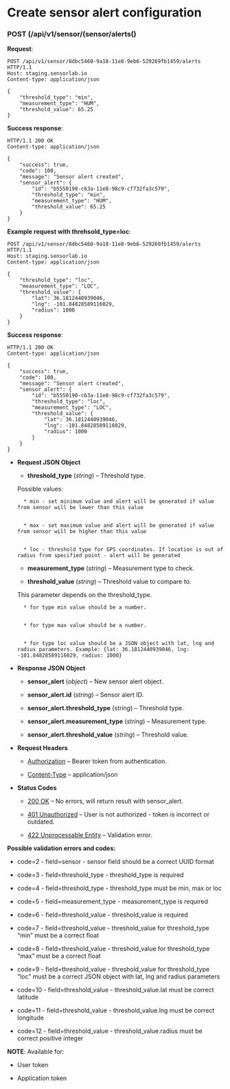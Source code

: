 # Create sensor alert configuration


### POST (/api/v1/sensor/(sensor/alerts()
**Request**:

```
POST /api/v1/sensor/8dbc5460-9a18-11e8-9eb6-529269fb1459/alerts HTTP/1.1
Host: staging.sensorlab.io
Content-type: application/json

{
    "threshold_type": "min",
    "measurement_type": "HUM",
    "threshold_value": 65.25
}
```

**Success response**:

```
HTTP/1.1 200 OK
Content-type: application/json

{
    "success": true,
    "code": 100,
    "message": "Sensor alert created",
    "sensor_alert": {
        "id": "b5550190-c63a-11e8-98c9-cf732fa3c579",
        "threshold_type": "min",
        "measurement_type": "HUM",
        "threshold_value": 65.25
    }
}
```

**Example request with threhsold_type=loc**:

```
POST /api/v1/sensor/8dbc5460-9a18-11e8-9eb6-529269fb1459/alerts HTTP/1.1
Host: staging.sensorlab.io
Content-type: application/json

{
    "threshold_type": "loc",
    "measurement_type": "LOC",
    "threshold_value": {
        "lat": 36.1812440939046,
        "lng": -101.84828589116029,
        "radius": 1000
    }
}
```

**Success response**:

```
HTTP/1.1 200 OK
Content-type: application/json

{
    "success": true,
    "code": 100,
    "message": "Sensor alert created",
    "sensor_alert": {
        "id": "b5550190-c63a-11e8-98c9-cf732fa3c579",
        "threshold_type": "loc",
        "measurement_type": "LOC",
        "threshold_value": {
            "lat": 36.1812440939046,
            "lng": -101.84828589116029,
            "radius": 1000
        }
    }
}
```


* **Request JSON Object**

    
    * **threshold_type** (*string*) – Threshold type.

    Possible values:


        * min - set minimum value and alert will be generated if value from sensor will be lower than this value


        * max - set maximum value and alert will be generated if value from sensor will be higher than this value


        * loc - threshold type for GPS coordinates. If location is out of radius from specified point - alert will be generated



    * **measurement_type** (*string*) – Measurement type to check.


    * **threshold_value** (*string*) – Threshold value to compare to.

    This parameter depends on the threshold_type.


        * for type min value should be a number.


        * for type max value should be a number.


        * for type loc value should be a JSON object with lat, lng and radius parameters. Example: {lat: 36.1812440939046, lng: -101.84828589116029, radius: 1000}




* **Response JSON Object**

    
    * **sensor_alert** (*object*) – New sensor alert object.


    * **sensor_alert.id** (*string*) – Sensor alert ID.


    * **sensor_alert.threshold_type** (*string*) – Threshold type.


    * **sensor_alert.measurement_type** (*string*) – Measurement type.


    * **sensor_alert.threshold_value** (*string*) – Threshold value.



* **Request Headers**

    
    * [Authorization](https://tools.ietf.org/html/rfc7235#section-4.2) – Bearer token from authentication.


    * [Content-Type](https://tools.ietf.org/html/rfc7231#section-3.1.1.5) – application/json



* **Status Codes**

    
    * [200 OK](http://www.w3.org/Protocols/rfc2616/rfc2616-sec10.html#sec10.2.1) – No errors, will return result with sensor_alert.


    * [401 Unauthorized](http://www.w3.org/Protocols/rfc2616/rfc2616-sec10.html#sec10.4.2) – User is not authorized - token is incorrect or outdated.


    * [422 Unprocessable Entity](http://tools.ietf.org/html/rfc4918#section-11.2) – Validation error.


**Possible validation errors and codes:**


* code=2 - field=sensor - sensor field should be a correct UUID format


* code=3 - field=threshold_type - threshold_type is required


* code=4 - field=threshold_type - threshold_type must be min, max or loc


* code=5 - field=measurement_type - measurement_type is required


* code=6 - field=threshold_value - threshold_value is required


* code=7 - field=threshold_value - threshold_value for threshold_type “min” must be a correct float


* code=8 - field=threshold_value - threshold_value for threshold_type “max” must be a correct float


* code=9 - field=threshold_value - threshold_value for threshold_type “loc” must be a correct JSON object with lat, lng and radius parameters


* code=10 - field=threshold_value - threshold_value.lat must be correct latitude


* code=11 - field=threshold_value - threshold_value.lng must be correct longitude


* code=12 - field=threshold_value - threshold_value.radius must be correct positive integer

**NOTE**: Available for:


* User token


* Application token
